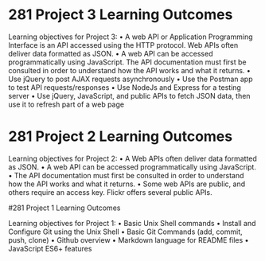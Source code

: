 # 281 Project 3 Learning Outcomes

Learning objectives for Project 3:
• A web API or Application Programming Interface is an API accessed using the HTTP protocol. Web APIs often deliver data formatted as JSON.
• A web API can be accessed programmatically using JavaScript. The API documentation must first be consulted in order to understand how the API works and what it returns.
• Use jQuery to post AJAX requests asynchronously
• Use the Postman app to test API requests/responses
• Use NodeJs and Express for a testing server
• Use jQuery, JavaScript, and public APIs to fetch JSON data, then use it to refresh part of a web page

# 281 Project 2 Learning Outcomes

Learning objectives for Project 2:
• A Web APIs often deliver data formatted as JSON.
• A web API can be accessed programmatically using JavaScript.
• The API documentation must first be consulted in order to
understand how the API works and what it returns.
• Some web APIs are public, and others require an access key.
Flickr offers several public APIs.

#281 Project 1 Learning Outcomes

Learning objectives for Project 1:
• Basic Unix Shell commands
• Install and Configure Git using the Unix Shell
• Basic Git Commands (add, commit, push, clone)
• Github overview
• Markdown language for README files
• JavaScript ES6+ features
